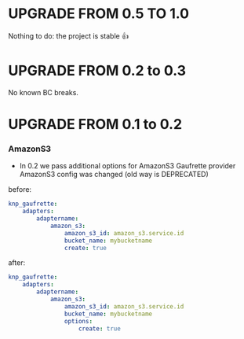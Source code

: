 UPGRADE FROM 0.5 TO 1.0
=======================

Nothing to do: the project is stable 👍

UPGRADE FROM 0.2 to 0.3
=======================

No known BC breaks.

UPGRADE FROM 0.1 to 0.2
=======================

### AmazonS3 

* In 0.2 we pass additional options for AmazonS3 Gaufrette provider AmazonS3 config was changed (old way is DEPRECATED)

before:

```yml
knp_gaufrette:
    adapters:
        adaptername:
            amazon_s3:
                amazon_s3_id: amazon_s3.service.id
                bucket_name: mybucketname
                create: true
```

after:

```yml
knp_gaufrette:
    adapters:
        adaptername:
            amazon_s3:
                amazon_s3_id: amazon_s3.service.id
                bucket_name: mybucketname
                options:
                    create: true
```
